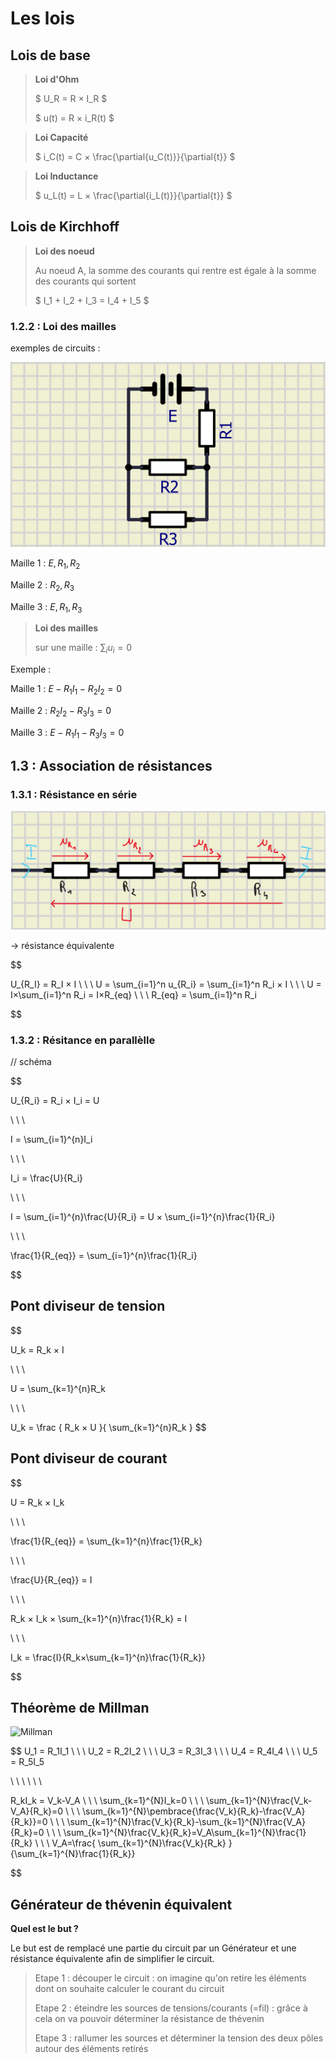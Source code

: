 # Les lois

## Lois de base

> **Loi d'Ohm**
> 
> $ U_R = R × I_R $ 
> 
> $ u(t) = R × i_R(t) $ 

> **Loi Capacité**
> 
> $ i_C(t) = C × \frac{\partial{u_C(t)}}{\partial{t}} $

> **Loi Inductance**
> 
> $ u_L(t) = L × \frac{\partial{i_L(t)}}{\partial{t}} $

## Lois de Kirchhoff

> **Loi des noeud**
>
> Au noeud A, la somme des courants qui rentre est égale à la somme des courants qui sortent
> 
> $ I_1 + I_2 + I_3 = I_4 + I_5 $ 

### 1.2.2 : Loi des mailles

exemples de circuits : 

![lois des mailles](https://github.com/Cours-ESIR/Medias/raw/main/lois%20maille.png)

Maille 1 : $E,R_1,R_2$

Maille 2 : $R_2,R_3$

Maille 3 : $E,R_1,R_3$

> **Loi des mailles** 
>
> sur une maille : $\sum_{i}u_i=0$

Exemple : 

Maille 1 : $E-R_1I_1-R_2I_2=0$

Maille 2 : $R_2I_2-R_3I_3=0$ 

Maille 3 : $E-R_1I_1-R_3I_3=0$ 



## 1.3 : Association de résistances

### 1.3.1 : Résistance en série

![Résistance en série](https://github.com/Cours-ESIR/Medias/raw/main/r%C3%A9sistances%20s%C3%A9rie.png)

-> résistance équivalente

$$

U_{R_I} = R_I × I
\\ \ \\
U = \sum_{i=1}^n u_{R_i} = \sum_{i=1}^n R_i × I
\\ \ \\
U =  I×\sum_{i=1}^n R_i = I×R_{eq}
\\ \ \\
R_{eq} = \sum_{i=1}^n R_i

$$

### 1.3.2 : Résitance en parallèlle

// schéma

$$

U_{R_i} = R_i × I_i = U

\\ \ \\

I = \sum_{i=1}^{n}I_i

\\ \ \\

I_i = \frac{U}{R_i}

\\ \ \\

I = \sum_{i=1}^{n}\frac{U}{R_i} = U × \sum_{i=1}^{n}\frac{1}{R_i}

\\ \ \\

\frac{1}{R_{eq}} = \sum_{i=1}^{n}\frac{1}{R_i}

$$

## Pont diviseur de tension

$$ 

U_k = R_k × I

\\ \ \\

U = \sum_{k=1}^{n}R_k

\\ \ \\

U_k = \frac { R_k × U }{ \sum_{k=1}^{n}R_k }
$$

## Pont diviseur de courant

$$ 

U = R_k × I_k

\\ \ \\

\frac{1}{R_{eq}} = \sum_{k=1}^{n}\frac{1}{R_k}

\\ \ \\

\frac{U}{R_{eq}} = I

\\ \ \\

R_k × I_k × \sum_{k=1}^{n}\frac{1}{R_k} = I

\\ \ \\

I_k = \frac{I}{R_k×\sum_{k=1}^{n}\frac{1}{R_k}}

$$

## Théorème de Millman

![Millman](http://res-nlp.univ-lemans.fr/NLP_C_M14_G01/res/Fig_16.gif)

$$
U_1 = R_1I_1
\\ \ \\
U_2 = R_2I_2
\\ \ \\
U_3 = R_3I_3
\\ \ \\
U_4 = R_4I_4
\\ \ \\
U_5 = R_5I_5

\\ \ \\
\\ \ \\

R_kI_k = V_k-V_A
\\ \ \\
\sum_{k=1}^{N}I_k=0
\\ \ \\
\sum_{k=1}^{N}\frac{V_k-V_A}{R_k}=0
\\ \ \\
\sum_{k=1}^{N}\pembrace{\frac{V_k}{R_k}-\frac{V_A}{R_k}}=0
\\ \ \\
\sum_{k=1}^{N}\frac{V_k}{R_k}-\sum_{k=1}^{N}\frac{V_A}{R_k}=0
\\ \ \\
\sum_{k=1}^{N}\frac{V_k}{R_k}=V_A\sum_{k=1}^{N}\frac{1}{R_k}
\\ \ \\
V_A=\frac{ \sum_{k=1}^{N}\frac{V_k}{R_k} } {\sum_{k=1}^{N}\frac{1}{R_k}}

$$

## Générateur de thévenin équivalent

**Quel est le but ?**

Le but est de remplacé une partie du circuit par un Générateur et une résistance équivalente afin de simplifier le circuit.

> 
> Etape 1 : découper le circuit :
> on imagine qu'on retire les éléments dont on souhaite calculer le courant du circuit
>
> Etape 2 : éteindre les sources de tensions/courants (=fil) :
> grâce à cela on va pouvoir déterminer la résistance de thévenin 
>
> Etape 3 : rallumer les sources et déterminer la tension des deux pôles autour des éléments retirés